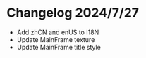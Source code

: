 # Changelog 2024/7/27 

- Add zhCN and enUS to I18N
- Update MainFrame texture
- Update MainFrame title style



